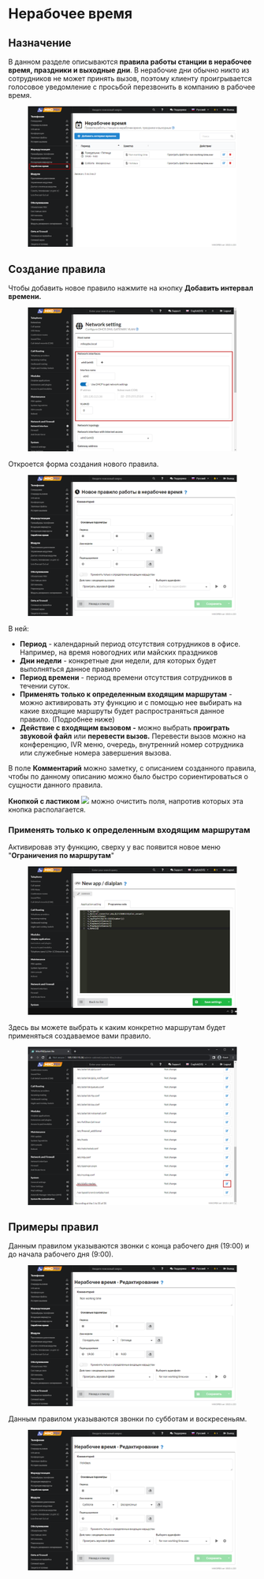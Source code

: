 # Нерабочее время

## Назначение

В данном разделе описываются **правила работы станции в нерабочее время, праздники и выходные дни**. В нерабочие дни обычно никто из сотрудников не может принять вызов, поэтому клиенту проигрывается голосовое уведомление с просьбой перезвонить в компанию в рабочее время.

<figure><img src="../../.gitbook/assets/1 (49).png" alt=""><figcaption></figcaption></figure>

## Создание правила

Чтобы добавить новое правило нажмите на кнопку **Добавить интервал времени.**

<figure><img src="../../.gitbook/assets/2 (13).png" alt=""><figcaption></figcaption></figure>

Откроется форма создания нового правила.

<figure><img src="../../.gitbook/assets/3 (30).png" alt=""><figcaption></figcaption></figure>

В ней:

* **Период** - календарный период отсутствия сотрудников в офисе. Например, на время новогодних или майских праздников
* **Дни недели** - конкретные дни недели, для которых будет выполняться данное правило
* **Период времени** - период времени отсутствия сотрудников в течении суток.
* **Применять только к определенным входящим маршрутам** - можно активировать эту функцию и с помощью нее выбирать на какие входящие маршруты будет распространяться данное правило. (Подробнее ниже)
* **Действие с входящим вызовом -** можно выбрать **проиграть звуковой файл** или **перевести вызов.** Перевести вызов можно на конференцию, IVR меню, очередь,  внутренний номер сотрудника или служебные номера завершения вызова.&#x20;

В поле **Комментарий** можно заметку, с описанием созданного правила, чтобы по данному описанию можно было быстро сориентироваться о сущности данного правила.

**Кнопкой с ластиком** ![](../../.gitbook/assets/nerab\_vrem\_6.png) можно очистить поля, напротив которых эта кнопка располагается.

### **Применять только к определенным входящим маршрутам**

Активировав эту функцию, сверху у вас появится новое меню "**Ограничения по маршрутам**"

<figure><img src="../../.gitbook/assets/4 (4).png" alt=""><figcaption></figcaption></figure>

Здесь вы можете выбрать к каким конкретно маршрутам будет применяться создаваемое вами правило.

<figure><img src="../../.gitbook/assets/5 (24).png" alt=""><figcaption></figcaption></figure>

## Примеры правил

Данным правилом указываются звонки с конца рабочего дня (19:00) и до начала рабочего дня (9:00).

<figure><img src="../../.gitbook/assets/6 (18).png" alt=""><figcaption></figcaption></figure>

Данным правилом указываются звонки по субботам и воскресеньям.

<figure><img src="../../.gitbook/assets/7 (1).png" alt=""><figcaption></figcaption></figure>
